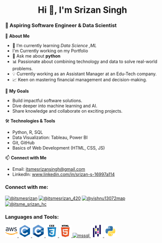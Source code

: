 
<h1 align="center">Hi 👋, I'm Srizan Singh</h1>

### 🚀 Aspiring Software Engineer & Data Scientist  

🌟 **About Me**  
- 🌱 I’m currently learning *Data Science ,ML*
-  I'm Currently working on my Portfolio
- 💬 Ask me about **python**
- 📊 Passionate about combining technology and data to solve real-world problems.  
- 💡 Currently working as an Assistant Manager at an Edu-Tech company.  
- 📈 Keen on mastering financial management and decision-making.  

🎯 **My Goals**  
- Build impactful software solutions.  
- Dive deeper into machine learning and AI.  
- Share knowledge and collaborate on exciting projects.  

🛠️ **Technologies & Tools**  
- Python, R, SQL  
- Data Visualization: Tableau, Power BI  
- Git, GitHub  
- Basics of Web Development (HTML, CSS, JS)

📫 **Connect with Me**  
- Email: itsmesrizansingh@gmail.com
- LinkedIn: www.linkedin.com/in/srizan-s-16997a114



<h3 align="left">Connect with me:</h3>
<p align="left">
<a href="https://twitter.com/@itsmesrizan" target="blank"><img align="center" src="https://raw.githubusercontent.com/rahuldkjain/github-profile-readme-generator/master/src/images/icons/Social/twitter.svg" alt="@itsmesrizan" height="30" width="40" /></a>
<a href="https://instagram.com/@itsmesrizan_420" target="blank"><img align="center" src="https://raw.githubusercontent.com/rahuldkjain/github-profile-readme-generator/master/src/images/icons/Social/instagram.svg" alt="@itsmesrizan_420" height="30" width="40" /></a>
<a href="https://www.codechef.com/users/@vishnu13072map" target="blank"><img align="center" src="https://cdn.jsdelivr.net/npm/simple-icons@3.1.0/icons/codechef.svg" alt="@vishnu13072map" height="30" width="40" /></a>
<a href="https://www.hackerrank.com/@itsme_srizan_hc" target="blank"><img align="center" src="https://raw.githubusercontent.com/rahuldkjain/github-profile-readme-generator/master/src/images/icons/Social/hackerrank.svg" alt="@itsme_srizan_hc" height="30" width="40" /></a>
</p>

<h3 align="left">Languages and Tools:</h3>
<p align="left"> <a href="https://aws.amazon.com" target="_blank" rel="noreferrer"> <img src="https://raw.githubusercontent.com/devicons/devicon/master/icons/amazonwebservices/amazonwebservices-original-wordmark.svg" alt="aws" width="40" height="40"/> </a> <a href="https://www.cprogramming.com/" target="_blank" rel="noreferrer"> <img src="https://raw.githubusercontent.com/devicons/devicon/master/icons/c/c-original.svg" alt="c" width="40" height="40"/> </a> <a href="https://www.w3schools.com/cpp/" target="_blank" rel="noreferrer"> <img src="https://raw.githubusercontent.com/devicons/devicon/master/icons/cplusplus/cplusplus-original.svg" alt="cplusplus" width="40" height="40"/> </a> <a href="https://www.w3schools.com/css/" target="_blank" rel="noreferrer"> <img src="https://raw.githubusercontent.com/devicons/devicon/master/icons/css3/css3-original-wordmark.svg" alt="css3" width="40" height="40"/> </a> <a href="https://www.w3.org/html/" target="_blank" rel="noreferrer"> <img src="https://raw.githubusercontent.com/devicons/devicon/master/icons/html5/html5-original-wordmark.svg" alt="html5" width="40" height="40"/> </a> <a href="https://www.microsoft.com/en-us/sql-server" target="_blank" rel="noreferrer"> <img src="https://www.svgrepo.com/show/303229/microsoft-sql-server-logo.svg" alt="mssql" width="40" height="40"/> </a> <a href="https://pandas.pydata.org/" target="_blank" rel="noreferrer"> <img src="https://raw.githubusercontent.com/devicons/devicon/2ae2a900d2f041da66e950e4d48052658d850630/icons/pandas/pandas-original.svg" alt="pandas" width="40" height="40"/> </a> <a href="https://www.python.org" target="_blank" rel="noreferrer"> <img src="https://raw.githubusercontent.com/devicons/devicon/master/icons/python/python-original.svg" alt="python" width="40" height="40"/> </a> </p>
